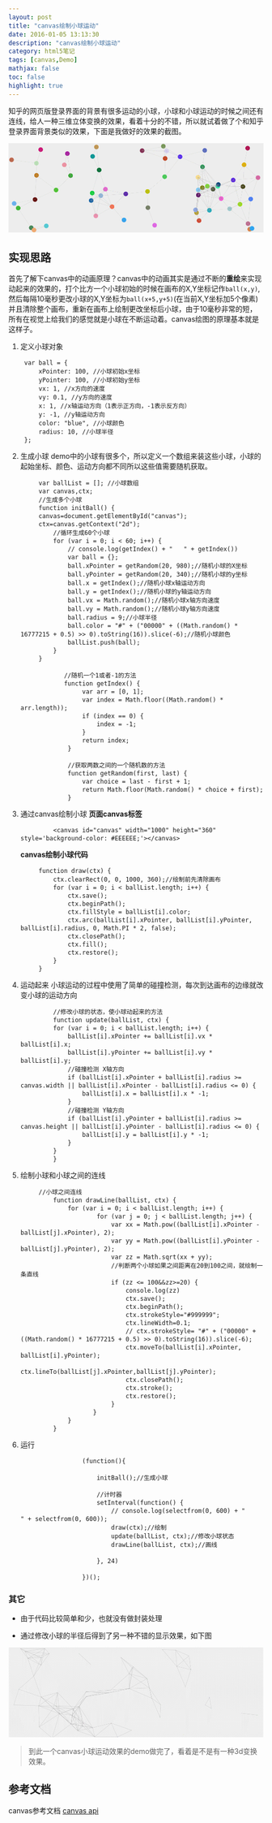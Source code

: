 ```yaml
---
layout: post
title: "canvas绘制小球运动"
date: 2016-01-05 13:13:30
description: "canvas绘制小球运动"
category: html5笔记
tags: [canvas,Demo]
mathjax: false
toc: false
highlight: true
---
```


知乎的网页版登录界面的背景有很多运动的小球，小球和小球运动的时候之间还有连线，给人一种三维立体变换的效果，看着十分的不错，所以就试着做了个和知乎登录界面背景类似的效果，下面是我做好的效果的截图。

![canvas绘制运动小球](/images/canvas-ball/ball.gif)

<!-- more -->

## 实现思路

首先了解下canvas中的动画原理？canvas中的动画其实是通过不断的**重绘**来实现动起来的效果的，打个比方一个小球初始的时候在画布的X,Y坐标记作`ball(x,y)`,然后每隔10毫秒更改小球的X,Y坐标为`ball(x+5,y+5)`(在当前X,Y坐标加5个像素) 并且清除整个画布，重新在画布上绘制更改坐标后小球，由于10毫秒非常的短，所有在视觉上给我们的感觉就是小球在不断运动着。canvas绘图的原理基本就是这样子。

1. 定义小球对象
	
		var ball = {
			xPointer: 100, //小球初始x坐标
			yPointer: 100, //小球初始y坐标
			vx: 1, //x方向的速度
			vy: 0.1, //y方向的速度
			x: 1, //x轴运动方向（1表示正方向，-1表示反方向）
			y: -1, //y轴运动方向
			color: "blue", //小球颜色
			radius: 10, //小球半径
		};

2. 生成小球
   demo中的小球有很多个，所以定义一个数组来装这些小球，小球的起始坐标、颜色、运动方向都不同所以这些值需要随机获取。
   
		    var ballList = []; //小球数组
		    var canvas,ctx;
		    //生成多个小球
		    function initBall() {
			canvas=document.getElementById("canvas");
			ctx=canvas.getContext("2d");
				//循环生成60个小球
				for (var i = 0; i < 60; i++) {
				    // console.log(getIndex() + "   " + getIndex())
				    var ball = {};
				    ball.xPointer = getRandom(20, 980);//随机小球的X坐标
				    ball.yPointer = getRandom(20, 340);//随机小球的y坐标
				    ball.x = getIndex();//随机小球x轴运动方向
				    ball.y = getIndex();//随机小球的y轴运动方向
				    ball.vx = Math.random();//随机小球x轴方向速度
				    ball.vy = Math.random();//随机小球y轴方向速度
				    ball.radius = 9;//小球半径
				    ball.color = "#" + ("00000" + ((Math.random() * 16777215 + 0.5) >> 0).toString(16)).slice(-6);//随机小球颜色
				    ballList.push(ball);
				}
		    }

				   //随机一个1或者-1的方法	
				   function getIndex() {
						var arr = [0, 1];
						var index = Math.floor((Math.random() * arr.length));
						if (index == 0) {
						    index = -1;
						}
						return index;
				    }

				    //获取两数之间的一个随机数的方法
				    function getRandom(first, last) {
						var choice = last - first + 1;
						return Math.floor(Math.random() * choice + first);
				    }

3. 通过canvas绘制小球
   **页面canvas标签**

			    <canvas id="canvas" width="1000" height="360" style='background-color: #EEEEEE;'></canvas>

   **canvas绘制小球代码**
   
			function draw(ctx) {
				ctx.clearRect(0, 0, 1000, 360);//绘制前先清除画布
				for (var i = 0; i < ballList.length; i++) {
				    ctx.save();
				    ctx.beginPath();
				    ctx.fillStyle = ballList[i].color;
				    ctx.arc(ballList[i].xPointer, ballList[i].yPointer, ballList[i].radius, 0, Math.PI * 2, false);
				    ctx.closePath();
				    ctx.fill();
				    ctx.restore();
				}
			}

4. 运动起来
   小球运动的过程中使用了简单的碰撞检测，每次到达画布的边缘就改变小球的运动方向

			    //修改小球的状态，使小球动起来的方法
			    function update(ballList, ctx) {
				for (var i = 0; i < ballList.length; i++) {
				    ballList[i].xPointer += ballList[i].vx * ballList[i].x;
				    ballList[i].yPointer += ballList[i].vy * ballList[i].y;
				    //碰撞检测 X轴方向
				    if (ballList[i].xPointer + ballList[i].radius >= canvas.width || ballList[i].xPointer - ballList[i].radius <= 0) {
						ballList[i].x = ballList[i].x * -1;
				    }
				    //碰撞检测 Y轴方向
				    if (ballList[i].yPointer + ballList[i].radius >= canvas.height || ballList[i].yPointer - ballList[i].radius <= 0) {
						ballList[i].y = ballList[i].y * -1;
				    }
				}
			    }

5. 绘制小球和小球之间的连线

			//小球之间连线
			    function drawLine(ballList, ctx) {
					for (var i = 0; i < ballList.length; i++) {
						    for (var j = 0; j < ballList.length; j++) {
								var xx = Math.pow((ballList[i].xPointer - ballList[j].xPointer), 2);
								var yy = Math.pow((ballList[i].yPointer - ballList[j].yPointer), 2);
								var zz = Math.sqrt(xx + yy);
								//判断两个小球如果之间距离在20到100之间，就绘制一条直线
								if (zz <= 100&&zz>=20) {
									console.log(zz)
								    ctx.save();
								    ctx.beginPath();
								    ctx.strokeStyle="#999999";
								    ctx.lineWidth=0.1;
								    // ctx.strokeStyle= "#" + ("00000" + ((Math.random() * 16777215 + 0.5) >> 0).toString(16)).slice(-6);
								    ctx.moveTo(ballList[i].xPointer, ballList[i].yPointer);
								    ctx.lineTo(ballList[j].xPointer,ballList[j].yPointer);
								    ctx.closePath();
								    ctx.stroke();
								    ctx.restore();
								}
						   }
					}
			    }

6. 运行

						(function(){

						    initBall();//生成小球

						    //计时器
						    setInterval(function() {
								// console.log(selectfrom(0, 600) + "         " + selectfrom(0, 600));
								draw(ctx);//绘制
								update(ballList, ctx);//修改小球状态
								drawLine(ballList, ctx);//画线

						    }, 24)

						})();


### 其它

*  由于代码比较简单和少，也就没有做封装处理

*  通过修改小球的半径后得到了另一种不错的显示效果，如下图

![修改小球半径后的效果](/images/canvas-ball/ball1.gif)

> 到此一个canvas小球运动效果的demo做完了，看着是不是有一种3d变换效果。


## 参考文档
	   
canvas参考文档 [canvas api](https://developer.mozilla.org/zh-CN/docs/Web/API/Canvas_API/Tutorial/Basic_usage)





